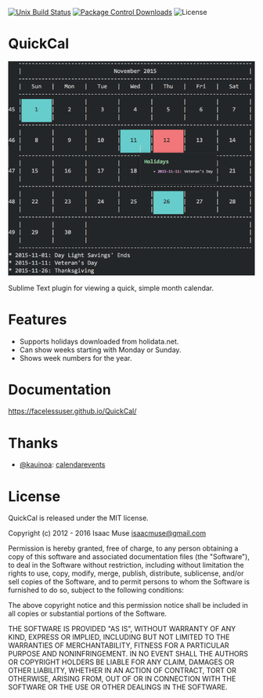 [![Unix Build Status][travis-image]][travis-link]
[![Package Control Downloads][pc-image]][pc-link]
![License][license-image]
# QuickCal

![preview](docs/src/markdown/images/preview.png)

Sublime Text plugin for viewing a quick, simple month calendar.

# Features
- Supports holidays downloaded from holidata.net.
- Can show weeks starting with Monday or Sunday.
- Shows week numbers for the year.

# Documentation
https://facelessuser.github.io/QuickCal/

# Thanks

- [@kauinoa](https://github.com/kauinoa): [calendarevents](https://github.com/kauinoa/CalendarEvents)

# License
QuickCal is released under the MIT license.

Copyright (c) 2012 - 2016 Isaac Muse <isaacmuse@gmail.com>

Permission is hereby granted, free of charge, to any person obtaining a copy of this software and associated documentation files (the "Software"), to deal in the Software without restriction, including without limitation the rights to use, copy, modify, merge, publish, distribute, sublicense, and/or sell copies of the Software, and to permit persons to whom the Software is furnished to do so, subject to the following conditions:

The above copyright notice and this permission notice shall be included in all copies or substantial portions of the Software.

THE SOFTWARE IS PROVIDED "AS IS", WITHOUT WARRANTY OF ANY KIND, EXPRESS OR IMPLIED, INCLUDING BUT NOT LIMITED TO THE WARRANTIES OF MERCHANTABILITY, FITNESS FOR A PARTICULAR PURPOSE AND NONINFRINGEMENT. IN NO EVENT SHALL THE AUTHORS OR COPYRIGHT HOLDERS BE LIABLE FOR ANY CLAIM, DAMAGES OR OTHER LIABILITY, WHETHER IN AN ACTION OF CONTRACT, TORT OR OTHERWISE, ARISING FROM, OUT OF OR IN CONNECTION WITH THE SOFTWARE OR THE USE OR OTHER DEALINGS IN THE SOFTWARE.

[travis-image]: https://img.shields.io/travis/facelessuser/QuickCal/master.svg
[travis-link]: https://travis-ci.org/facelessuser/QuickCal
[pc-image]: https://img.shields.io/packagecontrol/dt/QuickCal.svg
[pc-link]: https://packagecontrol.io/packages/QuickCal
[license-image]: https://img.shields.io/badge/license-MIT-blue.svg
